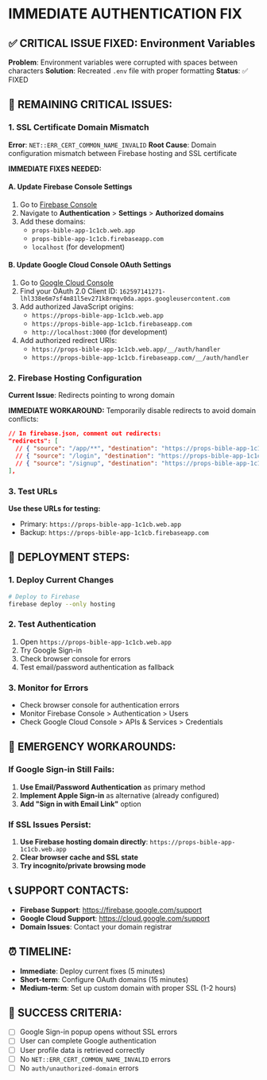 # IMMEDIATE AUTHENTICATION FIX

## ✅ CRITICAL ISSUE FIXED: Environment Variables
**Problem**: Environment variables were corrupted with spaces between characters
**Solution**: Recreated `.env` file with proper formatting
**Status**: ✅ FIXED

## 🔴 REMAINING CRITICAL ISSUES:

### 1. SSL Certificate Domain Mismatch
**Error**: `NET::ERR_CERT_COMMON_NAME_INVALID`
**Root Cause**: Domain configuration mismatch between Firebase hosting and SSL certificate

**IMMEDIATE FIXES NEEDED:**

#### A. Update Firebase Console Settings
1. Go to [Firebase Console](https://console.firebase.google.com/project/props-bible-app-1c1cb)
2. Navigate to **Authentication** > **Settings** > **Authorized domains**
3. Add these domains:
   - `props-bible-app-1c1cb.web.app`
   - `props-bible-app-1c1cb.firebaseapp.com`
   - `localhost` (for development)

#### B. Update Google Cloud Console OAuth Settings
1. Go to [Google Cloud Console](https://console.cloud.google.com/apis/credentials?project=props-bible-app-1c1cb)
2. Find your OAuth 2.0 Client ID: `162597141271-lhl338e6m7sf4m81l5ev271k8rmqv0da.apps.googleusercontent.com`
3. Add authorized JavaScript origins:
   - `https://props-bible-app-1c1cb.web.app`
   - `https://props-bible-app-1c1cb.firebaseapp.com`
   - `http://localhost:3000` (for development)
4. Add authorized redirect URIs:
   - `https://props-bible-app-1c1cb.web.app/__/auth/handler`
   - `https://props-bible-app-1c1cb.firebaseapp.com/__/auth/handler`

### 2. Firebase Hosting Configuration
**Current Issue**: Redirects pointing to wrong domain

**IMMEDIATE WORKAROUND:**
Temporarily disable redirects to avoid domain conflicts:

```json
// In firebase.json, comment out redirects:
"redirects": [
  // { "source": "/app/**", "destination": "https://props-bible-app-1c1cb.web.app/:splat", "type": 301 },
  // { "source": "/login", "destination": "https://props-bible-app-1c1cb.web.app/login", "type": 301 },
  // { "source": "/signup", "destination": "https://props-bible-app-1c1cb.web.app", "type": 301 }
],
```

### 3. Test URLs
**Use these URLs for testing:**
- Primary: `https://props-bible-app-1c1cb.web.app`
- Backup: `https://props-bible-app-1c1cb.firebaseapp.com`

## 🚀 DEPLOYMENT STEPS:

### 1. Deploy Current Changes
```bash
# Deploy to Firebase
firebase deploy --only hosting
```

### 2. Test Authentication
1. Open `https://props-bible-app-1c1cb.web.app`
2. Try Google Sign-in
3. Check browser console for errors
4. Test email/password authentication as fallback

### 3. Monitor for Errors
- Check browser console for authentication errors
- Monitor Firebase Console > Authentication > Users
- Check Google Cloud Console > APIs & Services > Credentials

## 🔧 EMERGENCY WORKAROUNDS:

### If Google Sign-in Still Fails:
1. **Use Email/Password Authentication** as primary method
2. **Implement Apple Sign-in** as alternative (already configured)
3. **Add "Sign in with Email Link"** option

### If SSL Issues Persist:
1. **Use Firebase hosting domain directly**: `https://props-bible-app-1c1cb.web.app`
2. **Clear browser cache and SSL state**
3. **Try incognito/private browsing mode**

## 📞 SUPPORT CONTACTS:
- **Firebase Support**: https://firebase.google.com/support
- **Google Cloud Support**: https://cloud.google.com/support
- **Domain Issues**: Contact your domain registrar

## ⏰ TIMELINE:
- **Immediate**: Deploy current fixes (5 minutes)
- **Short-term**: Configure OAuth domains (15 minutes)
- **Medium-term**: Set up custom domain with proper SSL (1-2 hours)

## 🎯 SUCCESS CRITERIA:
- [ ] Google Sign-in popup opens without SSL errors
- [ ] User can complete Google authentication
- [ ] User profile data is retrieved correctly
- [ ] No `NET::ERR_CERT_COMMON_NAME_INVALID` errors
- [ ] No `auth/unauthorized-domain` errors
